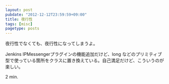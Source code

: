 ```yaml
---
layout: post
pubdate: "2012-12-12T23:59:59+09:00"
title: 夜行性
tags: [misc]
pagetype: posts
---
```

夜行性でなくても、夜行性になってしまうよ。

Jenkins IPMessengerプラグインの機能追加だけど、long などのプリミティブ型で使っている箇所をクラスに置き換えている。自己満足だけど、こういうのが楽しい。

2 min.
